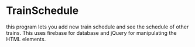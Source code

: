 # TrainSchedule

this program lets you add new train schedule and see the schedule of other trains. This uses firebase for database and jQuery for manipulating the HTML elements.
